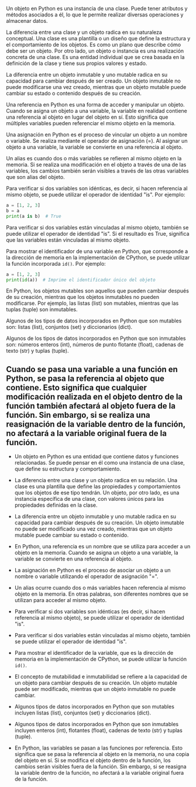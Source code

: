 Un objeto en Python es una instancia de una clase. Puede tener atributos y métodos asociados a él, lo que le permite realizar diversas operaciones y almacenar datos.

La diferencia entre una clase y un objeto radica en su naturaleza conceptual. Una clase es una plantilla o un diseño que define la estructura y el comportamiento de los objetos. Es como un plano que describe cómo debe ser un objeto. Por otro lado, un objeto o instancia es una realización concreta de una clase. Es una entidad individual que se crea basada en la definición de la clase y tiene sus propios valores y estado.

La diferencia entre un objeto inmutable y uno mutable radica en su capacidad para cambiar después de ser creado. Un objeto inmutable no puede modificarse una vez creado, mientras que un objeto mutable puede cambiar su estado o contenido después de su creación.

Una referencia en Python es una forma de acceder y manipular un objeto. Cuando se asigna un objeto a una variable, la variable en realidad contiene una referencia al objeto en lugar del objeto en sí. Esto significa que múltiples variables pueden referenciar el mismo objeto en la memoria.

Una asignación en Python es el proceso de vincular un objeto a un nombre o variable. Se realiza mediante el operador de asignación (=). Al asignar un objeto a una variable, la variable se convierte en una referencia al objeto.

Un alias es cuando dos o más variables se refieren al mismo objeto en la memoria. Si se realiza una modificación en el objeto a través de una de las variables, los cambios también serán visibles a través de las otras variables que son alias del objeto.

Para verificar si dos variables son idénticas, es decir, si hacen referencia al mismo objeto, se puede utilizar el operador de identidad "is". Por ejemplo:

```python
a = [1, 2, 3]
b = a
print(a is b)  # True
```

Para verificar si dos variables están vinculadas al mismo objeto, también se puede utilizar el operador de identidad "is". Si el resultado es True, significa que las variables están vinculadas al mismo objeto.

Para mostrar el identificador de una variable en Python, que corresponde a la dirección de memoria en la implementación de CPython, se puede utilizar la función incorporada `id()`. Por ejemplo:

```python
a = [1, 2, 3]
print(id(a))  # Imprime el identificador único del objeto
```

En Python, los objetos mutables son aquellos que pueden cambiar después de su creación, mientras que los objetos inmutables no pueden modificarse. Por ejemplo, las listas (list) son mutables, mientras que las tuplas (tuple) son inmutables.

Algunos de los tipos de datos incorporados en Python que son mutables son: listas (list), conjuntos (set) y diccionarios (dict).

Algunos de los tipos de datos incorporados en Python que son inmutables son: números enteros (int), números de punto flotante (float), cadenas de texto (str) y tuplas (tuple).

Cuando se pasa una variable a una función en Python, se pasa la referencia al objeto que contiene. Esto significa que cualquier modificación realizada en el objeto dentro de la función también afectará al objeto fuera de la función. Sin embargo, si se realiza una reasignación de la variable dentro de la función, no afectará a la variable original fuera de la función.
--------------------------------------------------  

- Un objeto en Python es una entidad que contiene datos y funciones relacionadas. Se puede pensar en él como una instancia de una clase, que define su estructura y comportamiento.

- La diferencia entre una clase y un objeto radica en su relación. Una clase es una plantilla que define las propiedades y comportamientos que los objetos de ese tipo tendrán. Un objeto, por otro lado, es una instancia específica de una clase, con valores únicos para las propiedades definidas en la clase.

- La diferencia entre un objeto inmutable y uno mutable radica en su capacidad para cambiar después de su creación. Un objeto inmutable no puede ser modificado una vez creado, mientras que un objeto mutable puede cambiar su estado o contenido.

- En Python, una referencia es un nombre que se utiliza para acceder a un objeto en la memoria. Cuando se asigna un objeto a una variable, la variable se convierte en una referencia al objeto.

- La asignación en Python es el proceso de asociar un objeto a un nombre o variable utilizando el operador de asignación "=".

- Un alias ocurre cuando dos o más variables hacen referencia al mismo objeto en la memoria. En otras palabras, son diferentes nombres que se utilizan para acceder al mismo objeto.

- Para verificar si dos variables son idénticas (es decir, si hacen referencia al mismo objeto), se puede utilizar el operador de identidad "is".

- Para verificar si dos variables están vinculadas al mismo objeto, también se puede utilizar el operador de identidad "is".

- Para mostrar el identificador de la variable, que es la dirección de memoria en la implementación de CPython, se puede utilizar la función `id()`.

- El concepto de mutabilidad e inmutabilidad se refiere a la capacidad de un objeto para cambiar después de su creación. Un objeto mutable puede ser modificado, mientras que un objeto inmutable no puede cambiar.

- Algunos tipos de datos incorporados en Python que son mutables incluyen listas (list), conjuntos (set) y diccionarios (dict).

- Algunos tipos de datos incorporados en Python que son inmutables incluyen enteros (int), flotantes (float), cadenas de texto (str) y tuplas (tuple).

- En Python, las variables se pasan a las funciones por referencia. Esto significa que se pasa la referencia al objeto en la memoria, no una copia del objeto en sí. Si se modifica el objeto dentro de la función, los cambios serán visibles fuera de la función. Sin embargo, si se reasigna la variable dentro de la función, no afectará a la variable original fuera de la función.